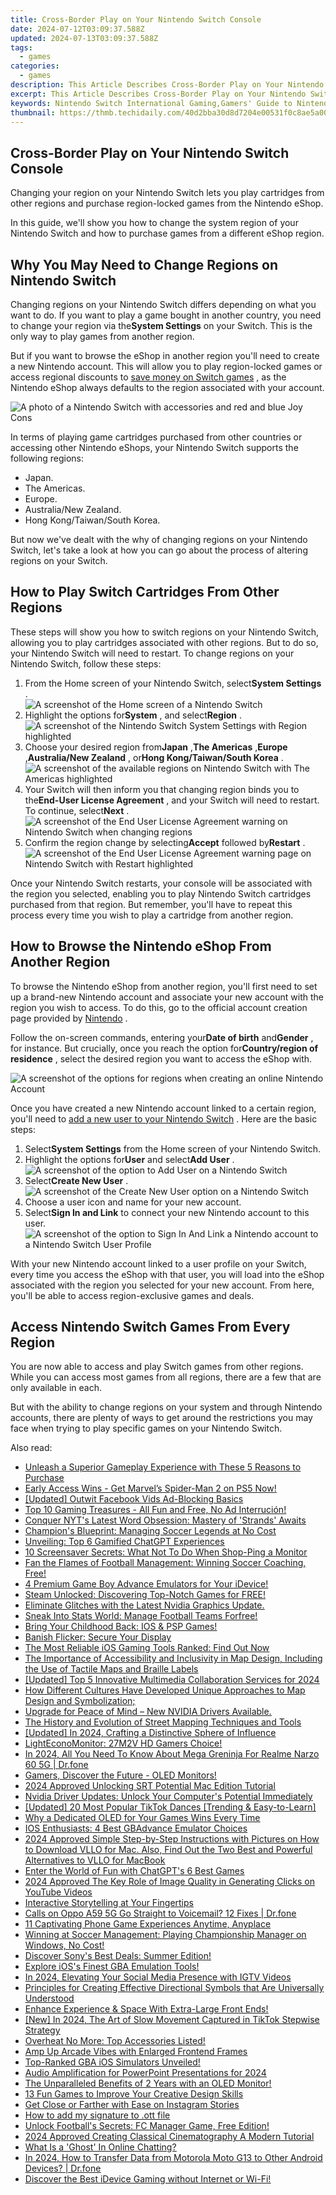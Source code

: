 ```yaml
---
title: Cross-Border Play on Your Nintendo Switch Console
date: 2024-07-12T03:09:37.588Z
updated: 2024-07-13T03:09:37.588Z
tags:
  - games
categories:
  - games
description: This Article Describes Cross-Border Play on Your Nintendo Switch Console
excerpt: This Article Describes Cross-Border Play on Your Nintendo Switch Console
keywords: Nintendo Switch International Gaming,Gamers' Guide to Nintendo Switch Global Access,Nintendo Switch Cross-Border Play Explained,Nintendo Switch Regional Game Limitations,How to Play Nintendo Switch Across Borders,Nintendo Switch Game Compatibility Across Countries,Overcoming Nintendo Switch Region Locks
thumbnail: https://thmb.techidaily.com/40d2bba30d8d7204e00531f0c8ae5a0019fd1a9406955c448a3c7d8503274e5e.jpg
---
```


## Cross-Border Play on Your Nintendo Switch Console

 Changing your region on your Nintendo Switch lets you play cartridges from other regions and purchase region-locked games from the Nintendo eShop.

 In this guide, we'll show you how to change the system region of your Nintendo Switch and how to purchase games from a different eShop region.

## Why You May Need to Change Regions on Nintendo Switch

 Changing regions on your Nintendo Switch differs depending on what you want to do. If you want to play a game bought in another country, you need to change your region via the**System Settings** on your Switch. This is the only way to play games from another region.

 But if you want to browse the eShop in another region you'll need to create a new Nintendo account. This will allow you to play region-locked games or access regional discounts to [save money on Switch games](https://www.makeuseof.com/how-to-save-money-on-nintendo-switch-games/) , as the Nintendo eShop always defaults to the region associated with your account.

![A photo of a Nintendo Switch with accessories and red and blue Joy Cons](https://static1.makeuseofimages.com/wordpress/wp-content/uploads/2023/06/stock-switch.jpg)

 In terms of playing game cartridges purchased from other countries or accessing other Nintendo eShops, your Nintendo Switch supports the following regions:

* Japan.
* The Americas.
* Europe.
* Australia/New Zealand.
* Hong Kong/Taiwan/South Korea.

 But now we've dealt with the why of changing regions on your Nintendo Switch, let's take a look at how you can go about the process of altering regions on your Switch.

## How to Play Switch Cartridges From Other Regions

 These steps will show you how to switch regions on your Nintendo Switch, allowing you to play cartridges associated with other regions. But to do so, your Nintendo Switch will need to restart. To change regions on your Nintendo Switch, follow these steps:

1. From the Home screen of your Nintendo Switch, select**System Settings** .  
![A screenshot of the Home screen of a Nintendo Switch](https://static1.makeuseofimages.com/wordpress/wp-content/uploads/2022/07/switch-home-screen.jpg)
2. Highlight the options for**System** , and select**Region** .  
![A screenshot of the Nintendo Switch System Settings with Region highlighted](https://static1.makeuseofimages.com/wordpress/wp-content/uploads/2023/07/region.jpg)
3. Choose your desired region from**Japan** ,**The Americas** ,**Europe** ,**Australia/New Zealand** , or**Hong Kong/Taiwan/South Korea** .  
![A screenshot of the available regions on Nintendo Switch with The Americas highlighted](https://static1.makeuseofimages.com/wordpress/wp-content/uploads/2023/07/select-region.jpg)
4. Your Switch will then inform you that changing region binds you to the**End-User License Agreement** , and your Switch will need to restart. To continue, select**Next** .  
![A screenshot of the End User License Agreement warning on Nintendo Switch when changing regions](https://static1.makeuseofimages.com/wordpress/wp-content/uploads/2023/07/agreement-warning.jpg)
5. Confirm the region change by selecting**Accept** followed by**Restart** .  
![A screenshot of the End User License Agreement warning page on Nintendo Switch with Restart highlighted](https://static1.makeuseofimages.com/wordpress/wp-content/uploads/2023/07/restart-switch.jpg)

 Once your Nintendo Switch restarts, your console will be associated with the region you selected, enabling you to play Nintendo Switch cartridges purchased from that region. But remember, you'll have to repeat this process every time you wish to play a cartridge from another region.

## How to Browse the Nintendo eShop From Another Region

 To browse the Nintendo eShop from another region, you'll first need to set up a brand-new Nintendo account and associate your new account with the region you wish to access. To do this, go to the official account creation page provided by [Nintendo](https://accounts.nintendo.com/authorize%5Fage%5Fgate%5Fus?) .

 Follow the on-screen commands, entering your**Date of birth** and**Gender** , for instance. But crucially, once you reach the option for**Country/region of residence** , select the desired region you want to access the eShop with.

![A screenshot of the options for regions when creating an online Nintendo Account](https://static1.makeuseofimages.com/wordpress/wp-content/uploads/2023/07/screenshot-2668.jpg)

 Once you have created a new Nintendo account linked to a certain region, you'll need to [add a new user to your Nintendo Switch](https://www.makeuseof.com/how-to-add-another-profile-nintendo-switch/) . Here are the basic steps:

1. Select**System Settings** from the Home screen of your Nintendo Switch.
2. Highlight the options for**User** and select**Add User** .  
![A screenshot of the option to Add User on a Nintendo Switch](https://static1.makeuseofimages.com/wordpress/wp-content/uploads/2022/07/switch-add-user.jpg)
3. Select**Create New User** .  
![A screenshot of the Create New User option on a Nintendo Switch](https://static1.makeuseofimages.com/wordpress/wp-content/uploads/2022/07/switch-create-new-user.jpg)
4. Choose a user icon and name for your new account.
5. Select**Sign In and Link** to connect your new Nintendo account to this user.  
![A screenshot of the option to Sign In And Link a Nintendo account to a Nintendo Switch User Profile](https://static1.makeuseofimages.com/wordpress/wp-content/uploads/2022/07/switch-sign-in-nintendo.jpg)

 With your new Nintendo account linked to a user profile on your Switch, every time you access the eShop with that user, you will load into the eShop associated with the region you selected for your new account. From here, you'll be able to access region-exclusive games and deals.

## Access Nintendo Switch Games From Every Region

 You are now able to access and play Switch games from other regions. While you can access most games from all regions, there are a few that are only available in each.

 But with the ability to change regions on your system and through Nintendo accounts, there are plenty of ways to get around the restrictions you may face when trying to play specific games on your Nintendo Switch.


<ins class="adsbygoogle"
     style="display:block"
     data-ad-format="autorelaxed"
     data-ad-client="ca-pub-7571918770474297"
     data-ad-slot="1223367746"></ins>



<ins class="adsbygoogle"
     style="display:block"
     data-ad-client="ca-pub-7571918770474297"
     data-ad-slot="8358498916"
     data-ad-format="auto"
     data-full-width-responsive="true"></ins>



<span class="atpl-alsoreadstyle">Also read:</span>
<div><ul>
<li><a href="https://games-able.techidaily.com/1719162149427-unleash-a-superior-gameplay-experience-with-these-5-reasons-to-purchase/"><u>Unleash a Superior Gameplay Experience with These 5 Reasons to Purchase</u></a></li>
<li><a href="https://games-able.techidaily.com/1719160543511-early-access-wins-get-marvels-spider-man-2-on-ps5-now/"><u>Early Access Wins - Get Marvel’s Spider-Man 2 on PS5 Now!</u></a></li>
<li><a href="https://facebook-video-recording.techidaily.com/updated-outwit-facebook-vids-ad-blocking-basics/"><u>[Updated] Outwit Facebook Vids  Ad-Blocking Basics</u></a></li>
<li><a href="https://games-able.techidaily.com/1719158614733-top-10-gaming-treasures-all-fun-and-free-no-ad-interrucion/"><u>Top 10 Gaming Treasures - All Fun and Free, No Ad Interrución!</u></a></li>
<li><a href="https://games-able.techidaily.com/1719161005802-conquer-nyts-latest-word-obsession-mastery-of-strands-awaits/"><u>Conquer NYT's Latest Word Obsession: Mastery of 'Strands' Awaits</u></a></li>
<li><a href="https://games-able.techidaily.com/1719164851824-champions-blueprint-managing-soccer-legends-at-no-cost/"><u>Champion's Blueprint: Managing Soccer Legends at No Cost</u></a></li>
<li><a href="https://games-able.techidaily.com/1719161014715-unveiling-top-6-gamified-chatgpt-experiences/"><u>Unveiling: Top 6 Gamified ChatGPT Experiences</u></a></li>
<li><a href="https://games-able.techidaily.com/10-screensaver-secrets-what-not-to-do-when-shop-ping-a-monitor/"><u>10 Screensaver Secrets: What Not To Do When Shop-Ping a Monitor</u></a></li>
<li><a href="https://games-able.techidaily.com/1719159039150-fan-the-flames-of-football-management-winning-soccer-coaching-free/"><u>Fan the Flames of Football Management: Winning Soccer Coaching, Free!</u></a></li>
<li><a href="https://games-able.techidaily.com/1719160505091-4-premium-game-boy-advance-emulators-for-your-idevice/"><u>4 Premium Game Boy Advance Emulators for Your iDevice!</u></a></li>
<li><a href="https://games-able.techidaily.com/1719161930368-steam-unlocked-discovering-top-notch-games-for-free/"><u>Steam Unlocked: Discovering Top-Notch Games for FREE!</u></a></li>
<li><a href="https://games-able.techidaily.com/1719166175522-eliminate-glitches-with-the-latest-nvidia-graphics-update/"><u>Eliminate Glitches with the Latest Nvidia Graphics Update.</u></a></li>
<li><a href="https://games-able.techidaily.com/1719166201276-sneak-into-stats-world-manage-football-teams-forfree/"><u>Sneak Into Stats World: Manage Football Teams Forfree!</u></a></li>
<li><a href="https://games-able.techidaily.com/1719162743652-bring-your-childhood-back-ios-and-psp-games/"><u>Bring Your Childhood Back: IOS & PSP Games!</u></a></li>
<li><a href="https://network-issues.techidaily.com/banish-flicker-secure-your-display/"><u>Banish Flicker: Secure Your Display</u></a></li>
<li><a href="https://games-able.techidaily.com/1719162480304-the-most-reliable-ios-gaming-tools-ranked-find-out-now/"><u>The Most Reliable iOS Gaming Tools Ranked: Find Out Now</u></a></li>
<li><a href="https://games-able.techidaily.com/1719164936464-the-importance-of-accessibility-and-inclusivity-in-map-design-including-the-use-of-tactile-maps-and-braille-labels/"><u>The Importance of Accessibility and Inclusivity in Map Design, Including the Use of Tactile Maps and Braille Labels</u></a></li>
<li><a href="https://remote-screen-capture.techidaily.com/updated-top-5-innovative-multimedia-collaboration-services-for-2024/"><u>[Updated] Top 5 Innovative Multimedia Collaboration Services for 2024</u></a></li>
<li><a href="https://games-able.techidaily.com/1719163779461-how-different-cultures-have-developed-unique-approaches-to-map-design-and-symbolization/"><u>How Different Cultures Have Developed Unique Approaches to Map Design and Symbolization;</u></a></li>
<li><a href="https://games-able.techidaily.com/1719162665089-upgrade-for-peace-of-mind-new-nvidia-drivers-available/"><u>Upgrade for Peace of Mind – New NVIDIA Drivers Available.</u></a></li>
<li><a href="https://games-able.techidaily.com/1719165694207-the-history-and-evolution-of-street-mapping-techniques-and-tools/"><u>The History and Evolution of Street Mapping Techniques and Tools</u></a></li>
<li><a href="https://eaxpv-info.techidaily.com/updated-in-2024-crafting-a-distinctive-sphere-of-influence/"><u>[Updated] In 2024, Crafting a Distinctive Sphere of Influence</u></a></li>
<li><a href="https://games-able.techidaily.com/1719164865100-lighteconomonitor-27m2v-hd-gamers-choice/"><u>LightEconoMonitor: 27M2V HD Gamers Choice!</u></a></li>
<li><a href="https://pokemon-go-android.techidaily.com/in-2024-all-you-need-to-know-about-mega-greninja-for-realme-narzo-60-5g-drfone-by-drfone-virtual-android/"><u>In 2024, All You Need To Know About Mega Greninja For Realme Narzo 60 5G | Dr.fone</u></a></li>
<li><a href="https://games-able.techidaily.com/1719164863987-gamers-discover-the-future-oled-monitors/"><u>Gamers, Discover the Future - OLED Monitors!</u></a></li>
<li><a href="https://some-skills.techidaily.com/2024-approved-unlocking-srt-potential-mac-edition-tutorial/"><u>2024 Approved  Unlocking SRT Potential  Mac Edition Tutorial</u></a></li>
<li><a href="https://games-able.techidaily.com/1719163110616-nvidia-driver-updates-unlock-your-computers-potential-immediately/"><u>Nvidia Driver Updates: Unlock Your Computer's Potential Immediately</u></a></li>
<li><a href="https://tiktok-video-recordings.techidaily.com/updated-20-most-popular-tiktok-dances-trending-and-easy-to-learn/"><u>[Updated] 20 Most Popular TikTok Dances [Trending & Easy-to-Learn]</u></a></li>
<li><a href="https://games-able.techidaily.com/1719164100375-why-a-dedicated-oled-for-your-games-wins-every-time/"><u>Why a Dedicated OLED for Your Games Wins Every Time</u></a></li>
<li><a href="https://games-able.techidaily.com/1719163015057-ios-enthusiasts-4-best-gbadvance-emulator-choices/"><u>IOS Enthusiasts: 4 Best GBAdvance Emulator Choices</u></a></li>
<li><a href="https://smart-video-creator.techidaily.com/2024-approved-simple-step-by-step-instructions-with-pictures-on-how-to-download-vllo-for-mac-also-find-out-the-two-best-and-powerful-alternatives-to-vllo-fo/"><u>2024 Approved Simple Step-by-Step Instructions with Pictures on How to Download VLLO for Mac. Also, Find Out the Two Best and Powerful Alternatives to VLLO for MacBook</u></a></li>
<li><a href="https://games-able.techidaily.com/1719162140368-enter-the-world-of-fun-with-chatgpts-6-best-games/"><u>Enter the World of Fun with ChatGPT's 6 Best Games</u></a></li>
<li><a href="https://youtube-data.techidaily.com/approved-the-key-role-of-image-quality-in-generating-clicks-on-youtube-videos/"><u>2024 Approved  The Key Role of Image Quality in Generating Clicks on YouTube Videos</u></a></li>
<li><a href="https://games-able.techidaily.com/1719163462577-interactive-storytelling-at-your-fingertips/"><u>Interactive Storytelling at Your Fingertips</u></a></li>
<li><a href="https://howto.techidaily.com/calls-on-oppo-a59-5g-go-straight-to-voicemail-12-fixes-drfone-by-drfone-fix-android-problems-fix-android-problems/"><u>Calls on Oppo A59 5G Go Straight to Voicemail? 12 Fixes | Dr.fone</u></a></li>
<li><a href="https://games-able.techidaily.com/11-captivating-phone-game-experiences-anytime-anyplace/"><u>11 Captivating Phone Game Experiences Anytime, Anyplace</u></a></li>
<li><a href="https://games-able.techidaily.com/1719161112435-winning-at-soccer-management-playing-championship-manager-on-windows-no-cost/"><u>Winning at Soccer Management: Playing Championship Manager on Windows, No Cost!</u></a></li>
<li><a href="https://games-able.techidaily.com/1719165756739-discover-sonys-best-deals-summer-edition/"><u>Discover Sony's Best Deals: Summer Edition!</u></a></li>
<li><a href="https://games-able.techidaily.com/1719160472458-explore-ioss-finest-gba-emulation-tools/"><u>Explore iOS's Finest GBA Emulation Tools!</u></a></li>
<li><a href="https://instagram-clips.techidaily.com/in-2024-elevating-your-social-media-presence-with-igtv-videos/"><u>In 2024, Elevating Your Social Media Presence with IGTV Videos</u></a></li>
<li><a href="https://games-able.techidaily.com/1719164655300-principles-for-creating-effective-directional-symbols-that-are-universally-understood/"><u>Principles for Creating Effective Directional Symbols that Are Universally Understood</u></a></li>
<li><a href="https://games-able.techidaily.com/1719164610715-enhance-experience-and-space-with-extra-large-front-ends/"><u>Enhance Experience & Space With Extra-Large Front Ends!</u></a></li>
<li><a href="https://tiktok-clips.techidaily.com/new-in-2024-the-art-of-slow-movement-captured-in-tiktok-stepwise-strategy/"><u>[New] In 2024, The Art of Slow Movement Captured in TikTok  Stepwise Strategy</u></a></li>
<li><a href="https://games-able.techidaily.com/1719165142774-overheat-no-more-top-accessories-listed/"><u>Overheat No More: Top Accessories Listed!</u></a></li>
<li><a href="https://games-able.techidaily.com/1719164823498-amp-up-arcade-vibes-with-enlarged-frontend-frames/"><u>Amp Up Arcade Vibes with Enlarged Frontend Frames</u></a></li>
<li><a href="https://games-able.techidaily.com/1719164624136-top-ranked-gba-ios-simulators-unveiled/"><u>Top-Ranked GBA iOS Simulators Unveiled!</u></a></li>
<li><a href="https://extra-resources.techidaily.com/audio-amplification-for-powerpoint-presentations-for-2024/"><u>Audio Amplification for PowerPoint Presentations for 2024</u></a></li>
<li><a href="https://games-able.techidaily.com/1719161758026-the-unparalleled-benefits-of-2-years-with-an-oled-monitor/"><u>The Unparalleled Benefits of 2 Years with an OLED Monitor!</u></a></li>
<li><a href="https://games-able.techidaily.com/13-fun-games-to-improve-your-creative-design-skills/"><u>13 Fun Games to Improve Your Creative Design Skills</u></a></li>
<li><a href="https://instagram-videos.techidaily.com/get-close-or-farther-with-ease-on-instagram-stories/"><u>Get Close or Farther with Ease on Instagram Stories</u></a></li>
<li><a href="https://phone-solutions.techidaily.com/how-to-add-my-signature-to-ott-file-by-ldigisigner-sign-a-word-sign-a-word/"><u>How to add my signature to .ott file</u></a></li>
<li><a href="https://games-able.techidaily.com/1719163288986-unlock-footballs-secrets-fc-manager-game-free-edition/"><u>Unlock Football's Secrets: FC Manager Game, Free Edition!</u></a></li>
<li><a href="https://youtube-clips.techidaily.com/2024-approved-creating-classical-cinematography-a-modern-tutorial/"><u>2024 Approved  Creating Classical Cinematography  A Modern Tutorial</u></a></li>
<li><a href="https://facebook.techidaily.com/what-is-a-ghost-in-online-chatting/"><u>What Is a 'Ghost' In Online Chatting?</u></a></li>
<li><a href="https://android-transfer.techidaily.com/in-2024-how-to-transfer-data-from-motorola-moto-g13-to-other-android-devices-drfone-by-drfone-transfer-from-android-transfer-from-android/"><u>In 2024, How to Transfer Data from Motorola Moto G13 to Other Android Devices? | Dr.fone</u></a></li>
<li><a href="https://games-able.techidaily.com/1719165321460-discover-the-best-idevice-gaming-without-internet-or-wi-fi/"><u>Discover the Best iDevice Gaming without Internet or Wi-Fi!</u></a></li>
</ul></div>
